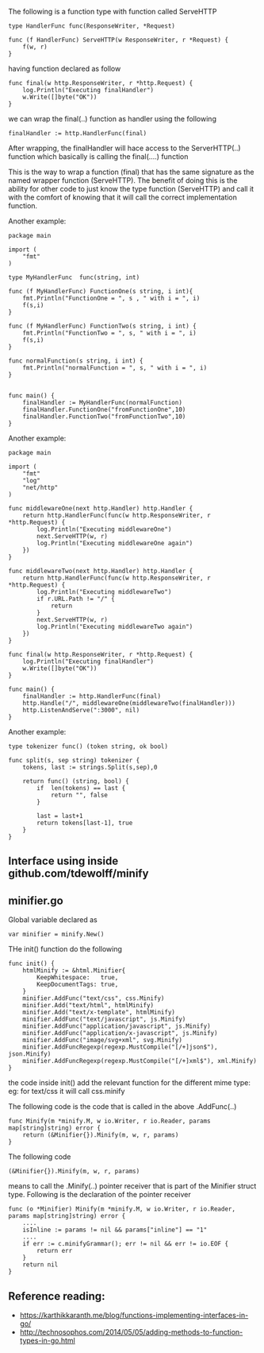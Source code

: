 The following is a function type with function called ServeHTTP

	type HandlerFunc func(ResponseWriter, *Request)

	func (f HandlerFunc) ServeHTTP(w ResponseWriter, r *Request) {
		f(w, r)
	}

having function declared as follow

	
	func final(w http.ResponseWriter, r *http.Request) {
		log.Println("Executing finalHandler")
		w.Write([]byte("OK"))
	}

we can wrap the final(..) function as handler using the following

	finalHandler := http.HandlerFunc(final)

After wrapping, the finalHandler will hace access to the ServerHTTP(..) function
which basically is calling the final(....) function


This is the way to wrap a function (final) that has the same signature 
as the named wrapper function (ServeHTTP). The benefit of doing this is the ability
for other code to just know the type function (ServeHTTP) and call it with the comfort
of knowing that it will call the correct implementation function.

Another example:

	package main

	import (
		"fmt"
	)

	type MyHandlerFunc 	func(string, int)

	func (f MyHandlerFunc) FunctionOne(s string, i int){
		fmt.Println("FunctionOne = ", s , " with i = ", i)
		f(s,i)
	}

	func (f MyHandlerFunc) FunctionTwo(s string, i int) {
		fmt.Println("FunctionTwo = ", s, " with i = ", i)
		f(s,i)
	}

	func normalFunction(s string, i int) {
		fmt.Println("normalFunction = ", s, " with i = ", i)
	}


	func main() {
		finalHandler := MyHandlerFunc(normalFunction)
		finalHandler.FunctionOne("fromFunctionOne",10)
		finalHandler.FunctionTwo("fromFunctionTwo",10)
	}

Another example:

	package main

	import (
		"fmt"
		"log"
		"net/http"
	)

	func middlewareOne(next http.Handler) http.Handler {
		return http.HandlerFunc(func(w http.ResponseWriter, r *http.Request) {
			log.Println("Executing middlewareOne")
			next.ServeHTTP(w, r)
			log.Println("Executing middlewareOne again")
		})
	}

	func middlewareTwo(next http.Handler) http.Handler {
		return http.HandlerFunc(func(w http.ResponseWriter, r *http.Request) {
			log.Println("Executing middlewareTwo")
			if r.URL.Path != "/" {
				return
			}
			next.ServeHTTP(w, r)
			log.Println("Executing middlewareTwo again")
		})
	}

	func final(w http.ResponseWriter, r *http.Request) {
		log.Println("Executing finalHandler")
		w.Write([]byte("OK"))
	}

	func main() {
		finalHandler := http.HandlerFunc(final)
		http.Handle("/", middlewareOne(middlewareTwo(finalHandler)))
		http.ListenAndServe(":3000", nil)
	}

Another example:

	type tokenizer func() (token string, ok bool)

	func split(s, sep string) tokenizer {
		tokens, last := strings.Split(s,sep),0

		return func() (string, bool) {
			if  len(tokens) == last {
				return "", false
			}

			last = last+1
			return tokens[last-1], true
		}
	}


Interface using inside github.com/tdewolff/minify
--------------------------------------------------

minifier.go
------------
Global variable declared as


	var minifier = minify.New()

THe init() function do the following


	func init() {
		htmlMinify := &html.Minifier{
			KeepWhitespace:   true,
			KeepDocumentTags: true,
		}
		minifier.AddFunc("text/css", css.Minify)
		minifier.Add("text/html", htmlMinify)
		minifier.Add("text/x-template", htmlMinify)
		minifier.AddFunc("text/javascript", js.Minify)
		minifier.AddFunc("application/javascript", js.Minify)
		minifier.AddFunc("application/x-javascript", js.Minify)
		minifier.AddFunc("image/svg+xml", svg.Minify)
		minifier.AddFuncRegexp(regexp.MustCompile("[/+]json$"), json.Minify)
		minifier.AddFuncRegexp(regexp.MustCompile("[/+]xml$"), xml.Minify)
	}

the code inside init() add the relevant function for the different mime type:
eg: for text/css it will call css.minify

The following code is the code that is called in the above .AddFunc(..)

	func Minify(m *minify.M, w io.Writer, r io.Reader, params map[string]string) error {
		return (&Minifier{}).Minify(m, w, r, params)
	}

The following code 

	(&Minifier{}).Minify(m, w, r, params)


means to call the .Minify(..) pointer receiver that is part of the Minifier struct type. Following is 
the declaration of the pointer receiver


	func (o *Minifier) Minify(m *minify.M, w io.Writer, r io.Reader, params map[string]string) error {
		....
		isInline := params != nil && params["inline"] == "1"
		....
		if err := c.minifyGrammar(); err != nil && err != io.EOF {
			return err
		}
		return nil
	}



Reference reading:
-----------------
* https://karthikkaranth.me/blog/functions-implementing-interfaces-in-go/
* http://technosophos.com/2014/05/05/adding-methods-to-function-types-in-go.html
